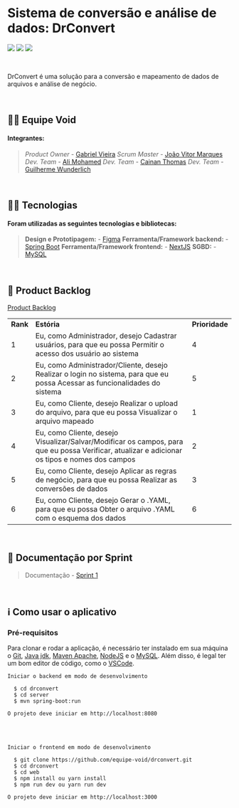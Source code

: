 # Sistema de conversão e análise de dados: DrConvert

<img src ="https://img.shields.io/static/v1?label=status&message=%20in progress&color=red&style=%3CSTYLE%3E&logo=%3CLOGO%3E"> <img src = "https://img.shields.io/static/v1?label=sprint%20atual&message=%20primeira%20sprint&color=yellow&style=%3CSTYLE%3E&logo=%3CLOGO%3E"> <img src = "https://img.shields.io/static/v1?label=cliente&message=%20Dom%20Rock%20&color=blue&style=%3CSTYLE%3E&logo=%3CLOGO%3E">

<br>

<p align="left">DrConvert é uma solução para a conversão e mapeamento de dados de arquivos e análise de negócio.</p>

<br>

## 🙅‍♂️ Equipe Void

#### **Integrantes:**

> _Product Owner_ - [Gabriel Vieira]()
> _Scrum Master_ - [João Vitor Marques](https://www.linkedin.com/in/joao-vitor-da-silva-marques-944b461bb/)
> _Dev. Team_ - [Ali Mohamed]()
> _Dev. Team_ - [Cainan Thomas]()
> _Dev. Team_ - [Guilherme Wunderlich]()

<br>

## 👨‍💻 Tecnologias

#### Foram utilizadas as seguintes tecnologias e bibliotecas:

> **Design e Prototipagem:** - [Figma](https://www.figma.com/)
> **Ferramenta/Framework backend:** - [Spring Boot](https://spring.io/projects/spring-boot)
> **Ferramenta/Framework frontend:** - [NextJS](https://nextjs.org/)
> **SGBD:** - [MySQL](https://www.mysql.com/)

<br>

## 📃 Product Backlog

<a href="https://github.com/equipe-void/api-3sem/tree/sp1/backlog/product_backlog.xlsx">Product Backlog</a><br>

<div>
  <table>
    <tr>
    <td><b>Rank</b></td>
    <td><b>Estória</b></td>
    <td><b>Prioridade</b></td>
  </tr>
  <tr>
    <td>1</td>
    <td>Eu, como Administrador, desejo Cadastrar usuários, para que eu possa Permitir o acesso dos usuário ao sistema</td>
    <td>4</td>
  </tr>
  <tr>
    <td>2</td>
    <td>Eu, como Administrador/Cliente, desejo Realizar o login no sistema, para que eu possa Acessar as funcionalidades do sistema</td>
    <td>5</td>
  </tr>
  <tr>
    <td>3</td>
    <td>Eu, como Cliente, desejo Realizar o upload do arquivo, para que eu possa Visualizar o arquivo mapeado</td>
    <td>1</td>
  </tr>
  <tr>
    <td>4</td>
    <td>Eu, como Cliente, desejo Visualizar/Salvar/Modificar os campos, para que eu possa Verificar, atualizar e adicionar os tipos e nomes dos campos</td>
    <td>2</td>
  </tr>
  <tr>
    <td>5</td>
    <td>Eu, como Cliente, desejo Aplicar as regras de negócio, para que eu possa Realizar as conversões de dados</td>
    <td>3</td>
  </tr>
  <tr>
    <td>6</td>
    <td>Eu, como Cliente, desejo Gerar o .YAML, para que eu possa Obter o arquivo .YAML com o esquema dos dados</td>
    <td>6</td>
  </tr>
  </table>
</div>

<br>

## 📝 Documentação por Sprint

> Documentação - [Sprint 1](https://github.com/equipe-void/api-3sem/tree/sp1/docs/sprint1/README.md)

<br>

## ℹ️ Como usar o aplicativo

### Pré-requisitos

Para clonar e rodar a aplicação, é necessário ter instalado em sua máquina o [Git](https://git-scm.com), [Java jdk](https://www.oracle.com/br/java/technologies/downloads/#java21),
[Maven Apache](https://maven.apache.org/), [NodeJS](https://nodejs.org/en) e o [MySQL](https://www.mysql.com/). Além disso, é legal ter um bom editor de código, como o [VSCode](https://code.visualstudio.com/).

`Iniciar o backend em modo de desenvolvimento`

```
  $ cd drconvert
  $ cd server
  $ mvn spring-boot:run
```

`O projeto deve iniciar em http://localhost:8080`

<br>
<br>

`Iniciar o frontend em modo de desenvolvimento`

```
  $ git clone https://github.com/equipe-void/drconvert.git
  $ cd drconvert
  $ cd web
  $ npm install ou yarn install
  $ npm run dev ou yarn run dev
```

`O projeto deve iniciar em http://localhost:3000`
